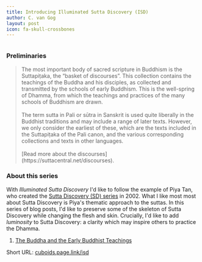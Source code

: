 ```yaml
---
title: Introducing Illuminated Sutta Discovery (ISD)
author: C. van Gog
layout: post
icon: fa-skull-crossbones
---
```


<span class="image left"><img src="{{ 'assets/images/lotus.jpg' | relative_url }}" alt="" /></span>

<h3>Preliminaries</h3>
<p><blockquote>
The most important body of sacred scripture in Buddhism is the Suttapiṭaka, the “basket of discourses”. This collection contains the teachings of the Buddha and his disciples, as collected and transmitted by the schools of early Buddhism. This is the well-spring of Dhamma, from which the teachings and practices of the many schools of Buddhism are drawn.<br>
<br>
The term sutta in Pali or sūtra in Sanskrit is used quite liberally in the Buddhist traditions and may include a range of later texts. However, we only consider the earliest of these, which are the texts included in the Suttapiṭaka of the Pali canon, and the various corresponding collections and texts in other languages.<br>
<br>
[Read more about the discourses](https://suttacentral.net/discourses). 
</blockquote></p>

<h3>About this series</h3>
<p>With <i>Illuminated Sutta Discovery</i> I'd like to follow the example of Piya Tan, who created the <a href="http://www.themindingcentre.org/dharmafarer/sutta-discovery/"> Sutta Discovery (SD) series</a> in 2002. What I like most most about Sutta Discovery is Piya's thematic approach to the suttas.  In this series of blog posts, I'd like to preserve some of the skeleton of Sutta Discovery while changing the flesh and skin. Crucially, I'd like to add <i>luminosity</i> to Sutta Discovery: a clarity which may inspire others to practice the Dhamma.<p>
  
<p><ol>
  <li><a href="https://cuboids.page.link/isd1">The Buddha and the Early Buddhist Teachings</a></li>
</ol></p>
  
<p>Short URL: <a href="https://cuboids.page.link/isd">cuboids.page.link/isd</a></p>
<!--stackedit_data:
eyJoaXN0b3J5IjpbMTQ2MDg1ODgwM119
-->